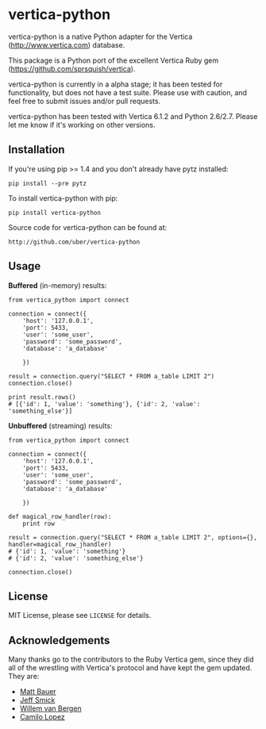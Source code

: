 # vertica-python

vertica-python is a native Python adapter for the Vertica (http://www.vertica.com) database.

This package is a Python port of the excellent Vertica Ruby gem (https://github.com/sprsquish/vertica).

vertica-python is currently in a alpha stage; it has been tested for functionality, but does not have a test suite. Please use with caution, and feel free to submit issues and/or pull requests.

vertica-python has been tested with Vertica 6.1.2 and Python 2.6/2.7. Please let me know if it's working on other versions.


## Installation

If you're using pip >= 1.4 and you don't already have pytz installed:

    pip install --pre pytz

To install vertica-python with pip:

    pip install vertica-python

Source code for vertica-python can be found at:

    http://github.com/uber/vertica-python

## Usage


**Buffered** (in-memory) results:

```
from vertica_python import connect

connection = connect({
    'host': '127.0.0.1',
    'port': 5433,
    'user': 'some_user',
    'password': 'some_password',
    'database': 'a_database'

    })

result = connection.query("SELECT * FROM a_table LIMIT 2")
connection.close()

print result.rows() 
# [{'id': 1, 'value': 'something'}, {'id': 2, 'value': 'something_else'}]

```

**Unbuffered** (streaming) results:

```
from vertica_python import connect

connection = connect({
    'host': '127.0.0.1',
    'port': 5433,
    'user': 'some_user',
    'password': 'some_password',
    'database': 'a_database'

    })

def magical_row_handler(row):
    print row

result = connection.query("SELECT * FROM a_table LIMIT 2", options={}, handler=magical_row_jhandler)
# {'id': 1, 'value': 'something'}
# {'id': 2, 'value': 'something_else'}

connection.close()

```

## License

MIT License, please see `LICENSE` for details.


## Acknowledgements

Many thanks go to the contributors to the Ruby Vertica gem, since they did all of the wrestling with Vertica's protocol and have kept the gem updated. They are:

 * [Matt Bauer](http://github.com/mattbauer)
 * [Jeff Smick](http://github.com/sprsquish)
 * [Willem van Bergen](http://github.com/wvanbergen)
 * [Camilo Lopez](http://github.com/camilo)
